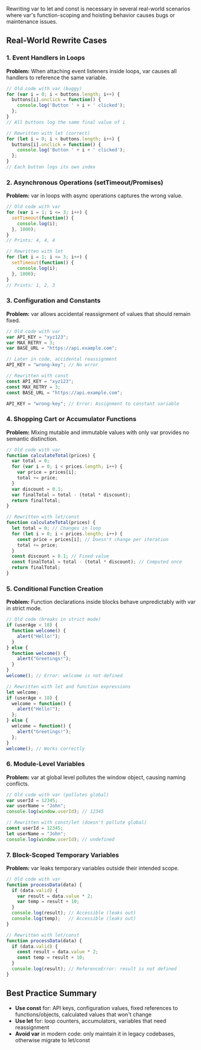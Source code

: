 Rewriting var to let and const is necessary in several real-world scenarios where var's function-scoping and hoisting behavior causes bugs or maintenance issues.

## Real-World Rewrite Cases

### 1. Event Handlers in Loops
**Problem:** When attaching event listeners inside loops, var causes all handlers to reference the same variable.

```js
// Old code with var (buggy)
for (var i = 0; i < buttons.length; i++) {
  buttons[i].onclick = function() {
    console.log('Button ' + i + ' clicked');
  };
}
// All buttons log the same final value of i

// Rewritten with let (correct)
for (let i = 0; i < buttons.length; i++) {
  buttons[i].onclick = function() {
    console.log('Button ' + i + ' clicked');
  };
}
// Each button logs its own index
```

### 2. Asynchronous Operations (setTimeout/Promises)
**Problem:** var in loops with async operations captures the wrong value.

```js
// Old code with var
for (var i = 1; i <= 3; i++) {
  setTimeout(function() {
    console.log(i);
  }, 1000);
}
// Prints: 4, 4, 4

// Rewritten with let
for (let i = 1; i <= 3; i++) {
  setTimeout(function() {
    console.log(i);
  }, 1000);
}
// Prints: 1, 2, 3
```

### 3. Configuration and Constants
**Problem:** var allows accidental reassignment of values that should remain fixed.

```js
// Old code with var
var API_KEY = "xyz123";
var MAX_RETRY = 3;
var BASE_URL = "https://api.example.com";

// Later in code, accidental reassignment
API_KEY = "wrong-key"; // No error

// Rewritten with const
const API_KEY = "xyz123";
const MAX_RETRY = 3;
const BASE_URL = "https://api.example.com";

API_KEY = "wrong-key"; // Error: Assignment to constant variable
```

### 4. Shopping Cart or Accumulator Functions
**Problem:** Mixing mutable and immutable values with only var provides no semantic distinction.

```js
// Old code with var
function calculateTotal(prices) {
  var total = 0;
  for (var i = 0; i < prices.length; i++) {
    var price = prices[i];
    total += price;
  }
  var discount = 0.1;
  var finalTotal = total - (total * discount);
  return finalTotal;
}

// Rewritten with let/const
function calculateTotal(prices) {
  let total = 0; // Changes in loop
  for (let i = 0; i < prices.length; i++) {
    const price = prices[i]; // Doesn't change per iteration
    total += price;
  }
  const discount = 0.1; // Fixed value
  const finalTotal = total - (total * discount); // Computed once
  return finalTotal;
}
```

### 5. Conditional Function Creation
**Problem:** Function declarations inside blocks behave unpredictably with var in strict mode.

```js
// Old code (breaks in strict mode)
if (userAge < 18) {
  function welcome() {
    alert("Hello!");
  }
} else {
  function welcome() {
    alert("Greetings!");
  }
}
welcome(); // Error: welcome is not defined

// Rewritten with let and function expressions
let welcome;
if (userAge < 18) {
  welcome = function() {
    alert("Hello!");
  };
} else {
  welcome = function() {
    alert("Greetings!");
  };
}
welcome(); // Works correctly
```

### 6. Module-Level Variables
**Problem:** var at global level pollutes the window object, causing naming conflicts.

```js
// Old code with var (pollutes global)
var userId = 12345;
var userName = "John";
console.log(window.userId); // 12345

// Rewritten with const/let (doesn't pollute global)
const userId = 12345;
let userName = "John";
console.log(window.userId); // undefined
```

### 7. Block-Scoped Temporary Variables
**Problem:** var leaks temporary variables outside their intended scope.

```js
// Old code with var
function processData(data) {
  if (data.valid) {
    var result = data.value * 2;
    var temp = result + 10;
  }
  console.log(result); // Accessible (leaks out)
  console.log(temp);   // Accessible (leaks out)
}

// Rewritten with let/const
function processData(data) {
  if (data.valid) {
    const result = data.value * 2;
    const temp = result + 10;
  }
  console.log(result); // ReferenceError: result is not defined
}
```

## Best Practice Summary

- **Use const** for: API keys, configuration values, fixed references to functions/objects, calculated values that won't change
- **Use let** for: loop counters, accumulators, variables that need reassignment
- **Avoid var** in modern code: only maintain it in legacy codebases, otherwise migrate to let/const
